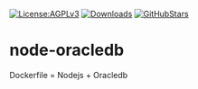 [![License:AGPLv3](https://img.shields.io/badge/License-AGPL%20v3-brightgreen.svg)](http://www.gnu.org/licenses/agpl-3.0)
[![Downloads](https://img.shields.io/github/downloads/claick-oliveira/node-oracledb/total.svg?label=Downloads)](https://github.com/claick-oliveira/nodejs-study)
[![GitHubStars](https://img.shields.io/github/stars/claick-oliveira/shields.svg?style=social&label=Stars)](https://github.com/claick-oliveira/nodejs-study)

# node-oracledb

Dockerfile = Nodejs + Oracledb
